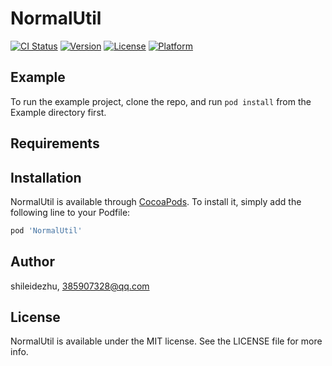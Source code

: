 # NormalUtil

[![CI Status](https://img.shields.io/travis/shileidezhu/NormalUtil.svg?style=flat)](https://travis-ci.org/shileidezhu/NormalUtil)
[![Version](https://img.shields.io/cocoapods/v/NormalUtil.svg?style=flat)](https://cocoapods.org/pods/NormalUtil)
[![License](https://img.shields.io/cocoapods/l/NormalUtil.svg?style=flat)](https://cocoapods.org/pods/NormalUtil)
[![Platform](https://img.shields.io/cocoapods/p/NormalUtil.svg?style=flat)](https://cocoapods.org/pods/NormalUtil)

## Example

To run the example project, clone the repo, and run `pod install` from the Example directory first.

## Requirements

## Installation

NormalUtil is available through [CocoaPods](https://cocoapods.org). To install
it, simply add the following line to your Podfile:

```ruby
pod 'NormalUtil'
```

## Author

shileidezhu, 385907328@qq.com

## License

NormalUtil is available under the MIT license. See the LICENSE file for more info.

